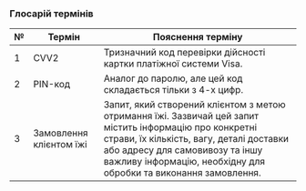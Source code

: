 ### Глосарій термінів

| № |      Термін      |                    Пояснення терміну                   |
| - | ---------------- | ------------------------------------------------------ |
| 1 | CVV2 | Тризначний код перевірки дійсності картки платіжної системи Visa. |
| 2 | PIN-код | Аналог до паролю, але цей код складається тільки з 4-х цифр. |
| 3 | Замовлення клієнтом їжі | Запит, який створений клієнтом з метою отримання їжі. Зазвичай цей запит містить інформацію про конкретні страви, їх кількість, вагу, деталі доставки або адресу для самовивозу та іншу важливу інформацію, необхідну для обробки та виконання замовлення. |
